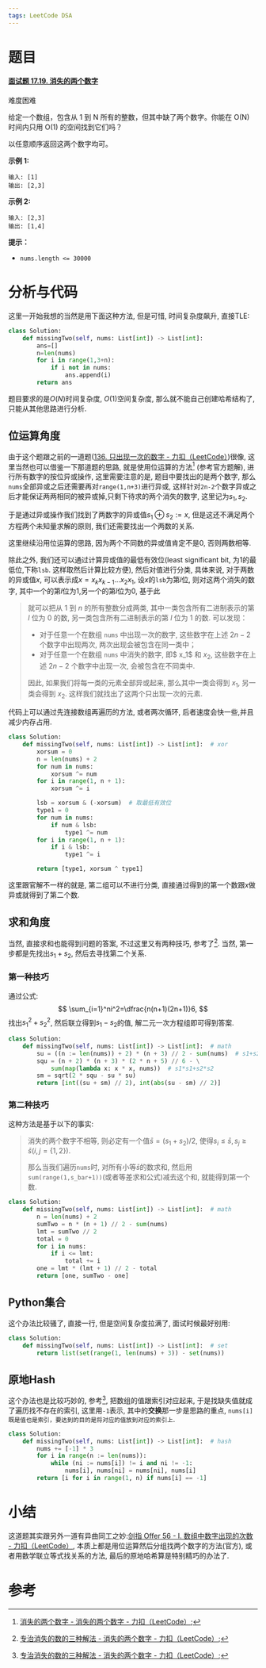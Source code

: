 ```yaml
---
tags: LeetCode DSA 
---
```




# 题目

#### [面试题 17.19. 消失的两个数字](https://leetcode.cn/problems/missing-two-lcci/)

难度困难

给定一个数组，包含从 1 到 N 所有的整数，但其中缺了两个数字。你能在 O(N) 时间内只用 O(1) 的空间找到它们吗？

以任意顺序返回这两个数字均可。

**示例 1:**

```
输入: [1]
输出: [2,3]
```

**示例 2:**

```
输入: [2,3]
输出: [1,4]
```

**提示：**

-   `nums.length <= 30000`

# 分析与代码

这里一开始我想的当然是用下面这种方法, 但是可惜, 时间复杂度飙升, 直接TLE:

```python
class Solution:
    def missingTwo(self, nums: List[int]) -> List[int]:
        ans=[]
        n=len(nums)
        for i in range(1,3+n):
            if i not in nums:
                ans.append(i)
        return ans
```

题目要求的是$O(N)$时间复杂度, $O(1)$空间复杂度, 那么就不能自己创建哈希结构了, 只能从其他思路进行分析.

## 位运算角度

由于这个题跟之前的一道题([136. 只出现一次的数字 - 力扣（LeetCode）](https://leetcode.cn/problems/single-number/))很像, 这里当然也可以借鉴一下那道题的思路, 就是使用位运算的方法[^1] (参考官方题解), 进行所有数字的按位异或操作, 这里需要注意的是, 题目中要找出的是两个数字, 那么`nums`全部异或之后还需要再对`range(1,n+3)`进行异或, 这样针对`2n-2`个数字异或之后才能保证两两相同的被异或掉,只剩下待求的两个消失的数字, 这里记为$s_1,s_2$.

于是通过异或操作我们找到了两数字的异或值$s_1\oplus s_2:=x$, 但是这还不满足两个方程两个未知量求解的原则, 我们还需要找出一个两数的关系.

这里继续沿用位运算的思路, 因为两个不同数的异或值肯定不是$0$, 否则两数相等. 

除此之外, 我们还可以通过计算异或值的最低有效位(least significant bit, 为1的最低位,下称`lsb`. 这样取然后计算比较方便), 然后对值进行分类, 具体来说, 对于两数的异或值$x$, 可以表示成$x=x_kx_{k-1}...x_2x_1$, 设$x$的`lsb`为第$l$位, 则对这两个消失的数字, 其中一个的第$l$位为1,另一个的第$l$位为0, 基于此

>   就可以把从 $1$ 到 $n$ 的所有整数分成两类, 其中一类包含所有二进制表示的第 $l$ 位为 $0$ 的数, 另一类包含所有二进制表示的第 $l$ 位为 $1$ 的数. 可以发现：
>
>   -   对于任意一个在数组 `nums` 中出现一次的数字, 这些数字在上述 $2n−2$ 个数字中出现两次, 两次出现会被包含在同一类中；
>   -   对于任意一个在数组 `nums` 中消失的数字, 即$ x_1$ 和 $x_2$, 这些数字在上述 $2n−2$ 个数字中出现一次, 会被包含在不同类中. 
>
>   因此, 如果我们将每一类的元素全部异或起来, 那么其中一类会得到 $x_1$, 另一类会得到 $x_2$. 这样我们就找出了这两个只出现一次的元素. 

代码上可以通过先连接数组再遍历的方法, 或者两次循环, 后者速度会快一些,并且减少内存占用.

```python
class Solution:
    def missingTwo(self, nums: List[int]) -> List[int]:  # xor
        xorsum = 0
        n = len(nums) + 2
        for num in nums:
            xorsum ^= num
        for i in range(1, n + 1):
            xorsum ^= i

        lsb = xorsum & (-xorsum)  # 取最低有效位
        type1 = 0
        for num in nums:
            if num & lsb:
                type1 ^= num
        for i in range(1, n + 1):
            if i & lsb:
                type1 ^= i

        return [type1, xorsum ^ type1]
```

这里跟官解不一样的就是, 第二组可以不进行分类, 直接通过得到的第一个数跟$x$做异或就得到了第二个数.

## 求和角度

当然, 直接求和也能得到问题的答案, 不过这里又有两种技巧, 参考了[^2]. 当然, 第一步都是先找出$s_1+s_2$, 然后去寻找第二个关系.

### 第一种技巧

通过公式:
$$
\sum_{i=1}^ni^2=\dfrac{n(n+1)(2n+1)}6,
$$
找出$s_1^2+s_2^2$, 然后联立得到$s_1-s_2$的值, 解二元一次方程组即可得到答案.

```python
class Solution:
	def missingTwo(self, nums: List[int]) -> List[int]:  # math
        su = ((n := len(nums)) + 2) * (n + 3) // 2 - sum(nums)  # s1+s2
        squ = (n + 2) * (n + 3) * (2 * n + 5) // 6 - \
            sum(map(lambda x: x * x, nums))  # s1*s1+s2*s2
        sm = sqrt(2 * squ - su * su)
        return [int((su + sm) // 2), int(abs(su - sm) // 2)]
```

### 第二种技巧

这种方法是基于以下的事实:

>   消失的两个数字不相等, 则必定有一个值$\bar s=(s_1+s_2)/2$, 使得$s_i\leq\bar s,s_j\geq\bar s(i,j=\{1,2\})$.
>
>   那么当我们遍历`nums`时, 对所有小等$\bar s$的数求和, 然后用`sum(range(1,s_bar+1))`(或者等差求和公式)减去这个和, 就能得到第一个数. 

```python
class Solution:
	def missingTwo(self, nums: List[int]) -> List[int]:  # math
        n = len(nums) + 2
        sumTwo = n * (n + 1) // 2 - sum(nums)
        lmt = sumTwo // 2
        total = 0
        for i in nums:
            if i <= lmt:
                total += i
        one = lmt * (lmt + 1) // 2 - total
        return [one, sumTwo - one]
```



## Python集合

这个办法比较骚了, 直接一行, 但是空间复杂度拉满了, 面试时候最好别用:

```python
class Solution:
    def missingTwo(self, nums: List[int]) -> List[int]:  # set
        return list(set(range(1, len(nums) + 3)) - set(nums))
```

## 原地Hash

这个办法也是比较巧妙的, 参考[^2], 把数组的值跟索引对应起来, 于是找缺失值就成了遍历找不存在的索引, 这里用`-1`表示, 其中的**交换**那一步是思路的重点, `nums[i]既是值也是索引，要达到的目的是将对应的值放到对应的索引上`. 

```python
class Solution:
    def missingTwo(self, nums: List[int]) -> List[int]:  # hash
        nums += [-1] * 3
        for i in range(n := len(nums)):
            while (ni := nums[i]) != i and ni != -1:
                nums[i], nums[ni] = nums[ni], nums[i]
        return [i for i in range(1, n) if nums[i] == -1]
```



# 小结

这道题其实跟另外一道有异曲同工之妙:[剑指 Offer 56 - I. 数组中数字出现的次数 - 力扣（LeetCode）](https://leetcode.cn/problems/shu-zu-zhong-shu-zi-chu-xian-de-ci-shu-lcof/), 本质上都是用位运算然后分组找两个数字的方法(官方), 或者用数学联立等式找关系的方法, 最后的原地哈希算是特别精巧的办法了.

# 参考

[^1]:[消失的两个数字 - 消失的两个数字 - 力扣（LeetCode）](https://leetcode.cn/problems/missing-two-lcci/solution/xiao-shi-de-liang-ge-shu-zi-by-leetcode-zuwq3/);
[^2]:[专治消失的数的三种解法 - 消失的两个数字 - 力扣（LeetCode）](https://leetcode.cn/problems/missing-two-lcci/solution/zhuan-zhi-xiao-shi-de-shu-de-san-chong-jie-fa-by-w/);